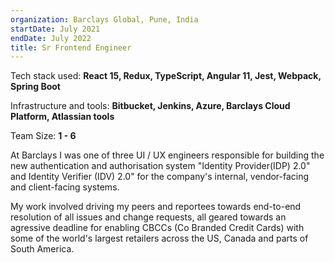 ```yaml
---
organization: Barclays Global, Pune, India
startDate: July 2021
endDate: July 2022
title: Sr Frontend Engineer
---
```


Tech stack used: 
**React 15, Redux, TypeScript, Angular 11, Jest, Webpack, Spring Boot**

Infrastructure and tools: 
**Bitbucket, Jenkins, Azure, Barclays Cloud Platform, Atlassian tools**

Team Size: 
**1 - 6**

At Barclays I was one of three UI / UX engineers responsible for building the new authentication and authorisation system "Identity Provider(IDP) 2.0" and Identity Verifier (IDV) 2.0" for the company's internal, vendor-facing and client-facing systems.

My work involved driving my peers and reportees towards end-to-end resolution of all issues and change requests, all geared towards an agressive deadline for enabling CBCCs (Co Branded Credit Cards) with some of the world's largest retailers across the US, Canada and parts of South America.
